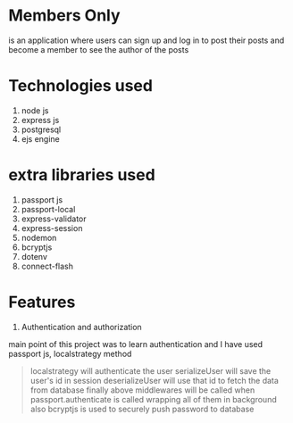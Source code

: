 # Members Only
is an application where users can sign up and log in to post their posts and become a member to see the author of the posts


# Technologies used
1. node js
2. express js
3. postgresql
4. ejs engine

# extra libraries used
1. passport js
2. passport-local
3. express-validator
4. express-session
5. nodemon
6. bcryptjs
7. dotenv
8. connect-flash

# Features 
1. Authentication and authorization

main point of this project was to learn authentication and I have used passport js, localstrategy method
> localstrategy will authenticate the user
> serializeUser will save the user's id in session
> deserializeUser will use that id to fetch the data from database
> finally above middlewares will be called when passport.authenticate is called wrapping all of them in background
> also bcryptjs is used to securely push password to database

